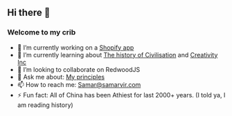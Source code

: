 ## Hi there 👋

### Welcome to my crib

- 🔭 I’m currently working on a [Shopify app](https://twitter.com/samar__vir/status/1302667923186573312?s=20)
- 🌱 I’m currently learning about [The history of Civilisation](https://www.goodreads.com/book/show/78159.The_Story_of_Civilization?from_search=true&from_srp=true&qid=XRd7xEXkZe&rank=3) and [Creativity Inc](https://www.goodreads.com/book/show/18077903-creativity-inc)
- 👯 I’m looking to collaborate on RedwoodJS
- 💬 Ask me about: [My principles](https://blog.samarvir.com/principle-008/)
- 📫 How to reach me: Samar@samarvir.com
- ⚡ Fun fact: All of China has been Athiest for last 2000+ years. (I told ya, I am reading history)

